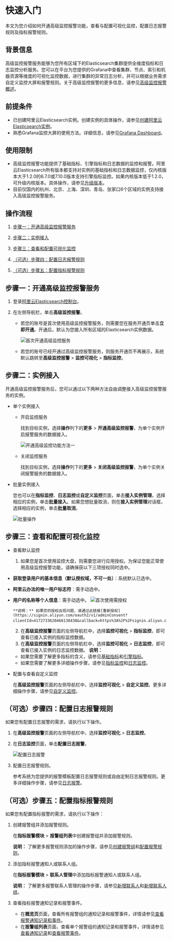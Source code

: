 # 快速入门

本文为您介绍如何开通高级监控报警功能，查看与配置可视化监控，配置日志报警规则及指标报警规则。

## 背景信息

高级监控报警服务能够为您所有区域下的Elasticsearch集群提供全维度指标和日志监控分析服务。您可以在平台为您提供的Grafana中查看集群、节点、索引和机器资源等维度的可视化监控数据，进行集群的异常日志分析，并可以根据业务需求自定义监控大屏和报警规则。关于高级监控报警的更多信息，请参见[高级监控报警概述](/cn.zh-CN/高级监控报警/高级监控报警概述.md)。

## 前提条件

-   已创建阿里云Elasticsearch实例。创建实例的具体操作，请参见[创建阿里云Elasticsearch实例](/cn.zh-CN/Elasticsearch/实例管理/创建阿里云Elasticsearch实例.md)。
-   熟悉Grafana监控大屏的使用方法。详细信息，请参见[Grafana Dashboard](https://grafana.com/docs/grafana/latest/features/dashboard/dashboards/)。

## 使用限制

-   高级监控报警功能提供了基础指标、引擎指标和日志数据的监控和报警。阿里云Elasticsearch所有版本都支持对实例的基础指标和日志数据监控，仅内核版本大于1.2.0的6.7.0或7.10.0版本支持引擎指标监控。如果内核版本低于1.2.0，可升级内核版本。具体操作，请参见[升级版本](/cn.zh-CN/Elasticsearch/版本升级/升级版本.md)。
-   目前仅国内的杭州、北京、上海、深圳、青岛、张家口6个区域的实例支持接入高级监控报警服务。

## 操作流程

1.  [步骤一：开通高级监控报警服务](#section_q95_h77_npt)

2.  [步骤二：实例接入](#section_1rn_ns6_skc)

3.  [步骤三：查看和配置可视化监控](#section_gh1_fby_xvx)

4.  [（可选）步骤四：配置日志报警规则](#section_icq_99s_bks)

5.  [（可选）步骤五：配置指标报警规则](#section_ei9_pl3_9xk)


## 步骤一：开通高级监控报警服务

1.  登录[阿里云Elasticsearch控制台](https://elasticsearch.console.aliyun.com/#/home)。

2.  在左侧导航栏，单击**高级监控报警**。

    -   若您的账号是首次使用高级监控报警服务，则需要您在服务开通页单击**立即开通**。开通后，默认为您接入所有区域的Elasticsearch实例数据。

        ![首次开通高级监控服务](https://static-aliyun-doc.oss-accelerate.aliyuncs.com/assets/img/zh-CN/1576415261/p276953.png)

    -   若您的账号已经开通过高级监控报警服务，则服务开通页不再展示，系统默认跳转至**高级监控报警** \> **监控可视化** \> **指标监控**。

## 步骤二：实例接入

开通高级监控报警服务后，您可以通过以下两种方法自由调整接入高级监控报警服务的实例。

-   单个实例接入
    -   开启监控服务

        找到目标实例，选择**操作**列下的**更多** \> **开通高级监控报警**，为单个实例开启报警服务的数据接入。

        ![开通高级监控功能方法一](https://static-aliyun-doc.oss-accelerate.aliyuncs.com/assets/img/zh-CN/1576415261/p276955.png)

    -   关闭监控服务

        找到目标实例，选择**操作**列下的**更多** \> **关闭高级监控报警**，为单个实例关闭报警服务的数据接入。

-   批量实例接入

    您也可以在**指标监控**、**日志监控**或**自定义监控**页面，单击**接入实例管理**，选择相应的实例，单击**批量接入**。如果您想批量取消，则在**接入实例管理**对话框，选择相应的实例，单击**批量取消**。

    ![批量操作](https://static-aliyun-doc.oss-accelerate.aliyuncs.com/assets/img/zh-CN/1576415261/p277947.png)


## 步骤三：查看和配置可视化监控

-   查看默认监控

    1.  如果您是首次使用监控大盘，则需要您进行应用授权。为保证您能正常使用高级监控报警功能，请确保获以下三项授权同时选中。

-   **获取登录用户的基本信息（默认授权域，不可一处）**：系统默认已选中。
-   **阿里云办法的唯一用户标志符**：需手动选中。
-   **用户的名称等个人信息**：需手动选中。
![首次使用需授权](https://static-aliyun-doc.oss-accelerate.aliyuncs.com/assets/img/zh-CN/1576415261/p276957.png)

        **说明：** 如果您的授权出现问题，请通过此链接[重新授权](https://signin.aliyun.com/oauth2/v1/adminConsent?clientId=4172733620466138438&callback=https%3A%2F%2Fsignin.aliyun.com%2Foauth2%2Fv1%2Fauth%3F#/main)。

    2.  在**高级监控报警**页面的左侧导航栏中，选择**监控可视化** \> **指标监控**，即可查看已接入实例的指标监控数据。
    3.  在**高级监控报警**页面的左侧导航栏中，选择**监控可视化** \> **日志监控**，即可查看已接入实例的日志监控数据。
    **说明：**

    -   如果您需要了解更多指标的含义，请参见[基础指标](/cn.zh-CN/高级监控报警/可视化监控/指标监控/基础指标.md)和[引擎指标](/cn.zh-CN/高级监控报警/可视化监控/指标监控/引擎指标.md)。
    -   如果您需要了解更多详细操作步骤，请参见[指标监控](t2082934.md#)和[日志监控](/cn.zh-CN/高级监控报警/可视化监控/日志监控.md)。
-   配置与查看自定义监控

    在**高级监控报警**页面的左侧导航栏中，选择**监控可视化** \> **自定义监控**。更多详细操作步骤，请参见[自定义监控](/cn.zh-CN/高级监控报警/可视化监控/自定义监控.md)。


## （可选）步骤四：配置日志报警规则

如果您有配置日志报警的需求，请执行以下操作。

1.  在**高级监控报警**页面的左侧导航栏中，选择**监控可视化** \> **日志监控**。

2.  在**日志监控**页面，单击**配置日志报警**。

    ![配置日志报警](https://static-aliyun-doc.oss-accelerate.aliyuncs.com/assets/img/zh-CN/1576415261/p276961.png)

3.  配置日志报警规则。

    参考系统为您提供的报警模板配置日志报警规则或自由定制日志报警规则。更多详细操作步骤，请参见[日志报警](/cn.zh-CN/高级监控报警/日志报警.md)。


## （可选）步骤五：配置指标报警规则

如果您有配置指标报警的需求，请执行以下操作：

1.  创建报警组并添加报警规则。

    在**指标报警模块** \> **报警组列表**中创建报警组并添加报警规则。

    **说明：** 了解更多报警规则添加的操作步骤，请参见[创建报警组](/cn.zh-CN/高级监控报警/指标报警/报警组和报警规则/管理报警组.md)和[配置报警规则](/cn.zh-CN/高级监控报警/指标报警/报警组和报警规则/配置报警规则.md)。

2.  添加指标报警通知人或联系人组。

    在**指标报警模块** \> **联系人管理**中添加指标报警通知人或联系人组。

    **说明：** 了解更多报警联系人管理的操作步骤，请参见[新增联系人](/cn.zh-CN/高级监控报警/指标报警/报警联系人/管理报警联系人.md)和[新增联系人组](/cn.zh-CN/高级监控报警/指标报警/报警联系人/管理报警联系人组.md)。

3.  查看指标报警通知记录和报警事件。

    -   在**概览页**页面，查看所有报警组的通知记录和报警事件，详情请参见[查看报警通知记录和事件](/cn.zh-CN/高级监控报警/指标报警/报警组和报警规则/查看报警通知记录和事件.md)。
    -   在**报警组列表**页面，查看单个报警组的通知记录和报警事件，详情请参见[查看通知记录](/cn.zh-CN/高级监控报警/指标报警/报警组和报警规则/管理报警组.md)和[查看报警事件](/cn.zh-CN/高级监控报警/指标报警/报警组和报警规则/管理报警组.md)。

